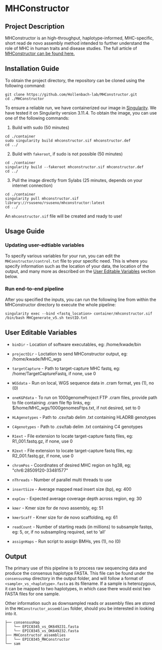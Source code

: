 # MHConstructor

## Project Description

MHConstructor is an high-throughput, haplotype-informed, MHC-specific, short read de novo assembly method intended to further understand the role of MHC in human traits and disease studies. The full article of [MHConstructor can be found here.](https://stock.adobe.com/search?k=cat)

## Installation Guide
To obtain the project directory, the repository can be cloned using the following command:

```
git clone https://github.com/Hollenbach-lab/MHConstructor.git
cd ./MHConstructor
```

To ensure a reliable run, we have containerized our image in [Singularity](https://docs.sylabs.io/guides/3.11/admin-guide/installation.html). We have tested it on Singularity version 3.11.4. To obtain the image, you can use one of the following commands:  
1. Build with sudo (50 minutes)
```
cd ./container
sudo singularity build mhconstructor.sif mhconstructor.def
cd ../
```

2. Build with `fakeroot`, if sudo is not possible (50 minutes)
```
cd ./container
singularity build --fakeroot mhconstructor.sif mhconstructor.def
cd ../
```

3. Pull the image directly from Sylabs (25 minutes, depends on your internet connection)
```
cd ./container
singularity pull mhconstructor.sif library://rsuseno/rsuseno/mhconstructor:latest
cd ../
```
An `mhconstructor.sif` file will be created and ready to use!


## Usage Guide
### Updating user-edtiable variables
To specify various variables for your run, you can edit the `MHConstructor/control.txt` file to your specific need. This is where you specify information such as the location of your data, the location of the output, and many more as described on the [User Editable Variables](#user-editable-variables) section below.

### Run end-to-end pipeline
After you specified the inputs, you can run the following line from within the MHConstructor directory to execute the whole pipeline:

```
singularity exec --bind <fastq_location> container/mhconstructor.sif /bin/bash MHCgenerate_v5.sh testID.txt
```

## User Editable Variables
- `binDir` - Location of software executables, eg: /home/kwade/bin
- `projectDir` - Loctation to send MHConstructor output, eg: 
/home/kwade/MHC_wgs
- `targetCapture` - Path to target-capture MHC fastq, eg: 
/home/TargetCaptureFastq, if none, use 0
- `WGSdata` - Run on local, WGS sequence data in .cram format, yes (1), no (0)
- `oneKGPdata` - To run on 1000genomeProject FTP .cram files, provide 
path to file containing .cram file ftp links, eg: 
$/home/MHC_wgs/1000genomesFtps.txt, if not desired, set to 0
- `HLAgenotypes` - Path to .csv/tab delim .txt containing HLADRB genotypes
- `C4genotypes` - Path to .csv/tab delim .txt containing C4 genotypes
- `R1ext` - File extension to locate target-capture fastq files, eg: R1_001.fastq.gz,
if none, use 0
- `R2ext` - File extension to locate target-capture fastq files, eg: R2_001.fastq.gz,
if none, use 0

- `chromPos` - Coordinates of desired MHC region on hg38, eg; 
"chr6:28509120-33481577"
- `nThreads` - Number of parallel multi threads to use
- `insertSize` - Average mapped read insert size (bp), eg: 400
- `expCov` - Expected average coverage depth across region, eg: 30
- `kmer` - Kmer size for de novo assembly, eg: 51
- `kmerScaff` - Kmer size for de novo scaffolding, eg: 61
- `readCount` - Number of starting reads (in millions) to subsample fastqs, eg: 
5, or, if no subsampling required, set to ‘all’
- `assignHaps` - Run script to assign BMHs, yes (1), no (0)


## Output
The primary use of this pipeline is to process raw sequencing data and produce the consensus haplotype FASTA. This file can be found under the `consensusHap` directory in the output folder, and will follow a format of `<sample>_vs_<haplotype>.fasta` as its filename. If a sample is heterozygous, it can be mapped to two haplotypes, in which case there would exist two FASTA files for one sample.

Other information such as downsampled reads or assembly files are stored in the `MHConstructor_assemblies` folder, should you be interested in looking into it.
```
├── consensusHap
│   └── EPIC0345_vs_OK649231.fasta
│   └── EPIC0345_vs_OK649232.fasta
├── MHConstructor_assemblies
│   └── EPIC0345_MHConstructor
└── sam
```